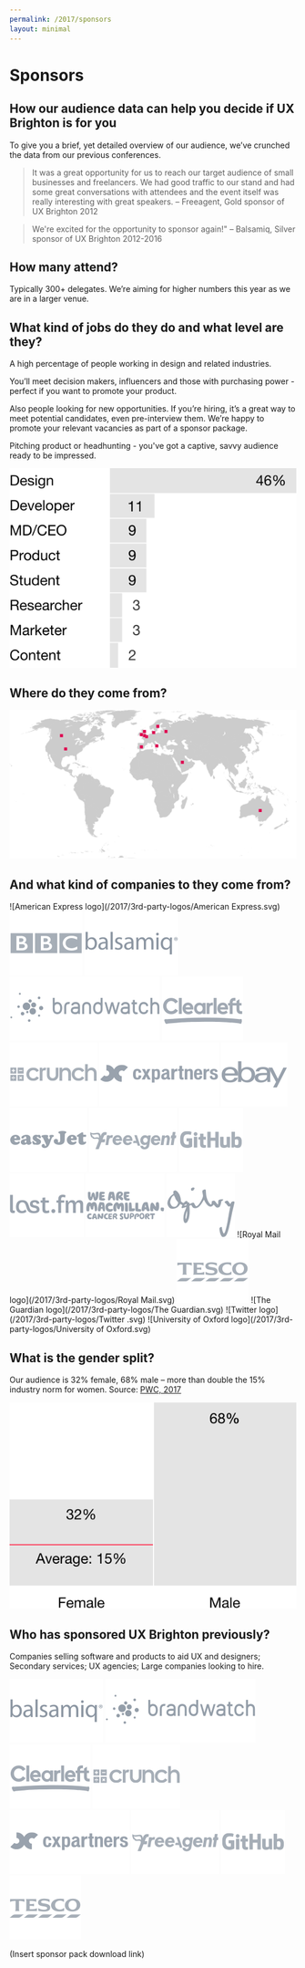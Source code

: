 ```yaml
---
permalink: /2017/sponsors
layout: minimal
---
```

# Sponsors
## How our audience data can help you decide if UX Brighton is for you
 
To give you a brief, yet detailed overview of our audience, we’ve crunched the data from our previous conferences.
 
> It was a great opportunity for us to reach our target audience of small businesses and freelancers. We had good traffic to our stand and had some great conversations with attendees and the event itself was really interesting with great speakers. 
– Freeagent, Gold sponsor of UX Brighton 2012
 
> We're excited for the opportunity to sponsor again!"
– Balsamiq, Silver sponsor of UX Brighton 2012-2016

## How many attend?
Typically 300+ delegates. We’re aiming for higher numbers this year as we are in a larger venue.
## What kind of jobs do they do and what level are they? 
 
A high percentage of people working in design and related industries. 
 
You’ll meet decision makers, influencers and those with purchasing power - perfect if you want to promote your product.
 
Also people looking for new opportunities. If you’re hiring, it’s a great way to meet potential candidates, even pre-interview them. We’re happy to promote your relevant vacancies as part of a sponsor package.
 
Pitching product or headhunting - you've got a captive, savvy audience ready to be impressed.

![Job titles graphic](/2017/graphics/job-titles@3x.svg)

## Where do they come from?

![Attendee origins graphic](/2017/graphics/attendee-origins.svg)

## And what kind of companies to they come from?

![American Express logo](/2017/3rd-party-logos/American Express.svg) 
![BBC logo](/2017/3rd-party-logos/BBC.svg)
![Balsamiq logo](/2017/3rd-party-logos/Balsamiq.svg)
![Brandwatch logo](/2017/3rd-party-logos/Brandwatch.svg)
![Clearleft logo](/2017/3rd-party-logos/Clearleft.svg)
![Crunch logo](/2017/3rd-party-logos/Crunch.svg)
![cxpartners logo](/2017/3rd-party-logos/cxpartners.svg)
![EBay logo](/2017/3rd-party-logos/EBay.svg)
![EasyJet logo](/2017/3rd-party-logos/EasyJet.svg)
![Freeagent logo](/2017/3rd-party-logos/Freeagent.svg)
![GitHub logo](/2017/3rd-party-logos/GitHub.svg)
![LastFM logo](/2017/3rd-party-logos/Last.fm.svg)
![Macmillan logo](/2017/3rd-party-logos/Macmillan.svg)
![Ogilvy logo](/2017/3rd-party-logos/Ogilvy.svg)
![Royal Mail logo](/2017/3rd-party-logos/Royal Mail.svg)
![Tesco logo](/2017/3rd-party-logos/Tesco.svg)
![The Guardian logo](/2017/3rd-party-logos/The Guardian.svg)
![Twitter logo](/2017/3rd-party-logos/Twitter .svg)
![University of Oxford logo](/2017/3rd-party-logos/University of Oxford.svg)

## What is the gender split?
Our audience is 32% female, 68% male – more than double the 15% industry norm for women.
Source: [PWC, 2017](https://www.linkedin.com/pulse/women-technology-time-close-gender-gap-sheridan-ash)

![Gender split graphic](/2017/graphics/gender-split@3x.svg)

## Who has sponsored UX Brighton previously?
Companies selling software and products to aid UX and designers; Secondary services; UX agencies; Large companies looking to hire.

![Balsamiq logo](/2017/3rd-party-logos/Balsamiq.svg)
![Brandwatch logo](/2017/3rd-party-logos/Brandwatch.svg)
![Clearleft logo](/2017/3rd-party-logos/Clearleft.svg)
![Crunch logo](/2017/3rd-party-logos/Crunch.svg)
![cxpartners logo](/2017/3rd-party-logos/cxpartners.svg)
![Freeagent logo](/2017/3rd-party-logos/Freeagent.svg)
![GitHub logo](/2017/3rd-party-logos/GitHub.svg)
![Tesco logo](/2017/3rd-party-logos/Tesco.svg)

(Insert sponsor pack download link)
